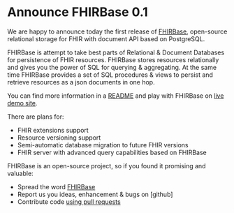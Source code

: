 # Announce FHIRBase  0.1

We are happy to announce today the first release of [FHIRBase](https://github.com/fhirbase/fhirbase),
open-source relational storage for FHIR with document API
based on PostgreSQL.

FHIRBase is attempt to take best parts of Relational & Document Databases for persistence of FHIR resources.
FHIRBase stores resources relationally and gives you the power of SQL for querying & aggregating.
At the same time FHIRBase provides a set of SQL procedures & views to persist and retrieve resources
as a json documents in one hop.

You can find more information in a [README](https://github.com/fhirbase/fhirbase/blob/master/README.md) and
play with FHIRBase on [live demo site](http://try-fhirbase.hospital-systems.com/).

There are plans for:

* FHIR extensions support
* Resource versioning support
* Semi-automatic database migration to future FHIR versions
* FHIR server with advanced query capabilities based on FHIRBase

FHIRBase is an open-source project, so if you found it promising and valuable:

* Spread the word [FHIRBase](https://github.com/fhirbase/fhirbase)
* Report us you ideas, enhancement & bugs on [github]
* Contribute code [using pull requests](https://help.github.com/articles/using-pull-requests)
